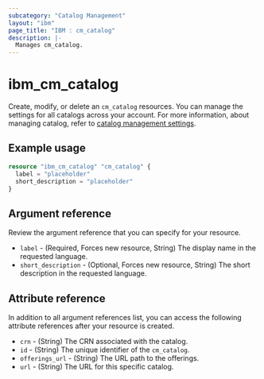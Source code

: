 ```yaml
---
subcategory: "Catalog Management"
layout: "ibm"
page_title: "IBM : cm_catalog"
description: |-
  Manages cm_catalog.
---
```


# ibm_cm_catalog

Create, modify, or delete an `cm_catalog` resources. You can manage the settings for all catalogs across your account. For more information, about managing catalog, refer to [catalog management settings](https://cloud.ibm.com/docs/account?topic=account-account-getting-started).


## Example usage

```terraform
resource "ibm_cm_catalog" "cm_catalog" {
  label = "placeholder"
  short_description = "placeholder"
}
```


## Argument reference
Review the argument reference that you can specify for your resource. 

- `label` - (Required, Forces new resource, String) The display name in the requested language.
- `short_description` - (Optional, Forces new resource, String) The short description in the requested language.


## Attribute reference
In addition to all argument references list, you can access the following attribute references after your resource is created. 

- `crn` - (String) The CRN associated with the catalog.
- `id` - (String) The unique identifier of the `cm_catalog`.
- `offerings_url` - (String) The URL path to the offerings.
- `url` - (String) The URL for this specific catalog.
